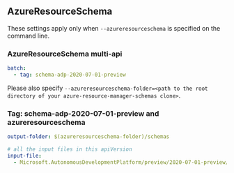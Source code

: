 ## AzureResourceSchema

These settings apply only when `--azureresourceschema` is specified on the command line.

### AzureResourceSchema multi-api

``` yaml $(azureresourceschema) && $(multiapi)
batch:
  - tag: schema-adp-2020-07-01-preview

```

Please also specify `--azureresourceschema-folder=<path to the root directory of your azure-resource-manager-schemas clone>`.

### Tag: schema-adp-2020-07-01-preview and azureresourceschema

``` yaml $(tag) == 'schema-adp-2020-07-01-preview' && $(azureresourceschema)
output-folder: $(azureresourceschema-folder)/schemas

# all the input files in this apiVersion
input-file:
  - Microsoft.AutonomousDevelopmentPlatform/preview/2020-07-01-preview/adp.json

```
